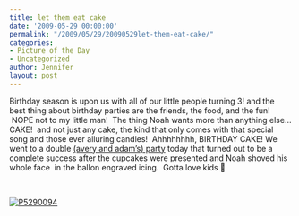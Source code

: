 ```yaml
---
title: let them eat cake
date: '2009-05-29 00:00:00'
permalink: "/2009/05/29/20090529let-them-eat-cake/"
categories:
- Picture of the Day
- Uncategorized
author: Jennifer
layout: post
---
```


Birthday season is upon us with all of our little people turning 3! and the best thing about birthday parties are the friends, the food, and the fun!  NOPE not to my little man!  The thing Noah wants more than anything else&#8230; CAKE!  and not just any cake, the kind that only comes with that special song and those ever alluring candles!  Ahhhhhhhh, BIRTHDAY CAKE! We went to a double <a title="(avery and adam's)" href="http://www.flickr.com/photos/jenniferandJennifers_photos/sets/72157618981958776/" target="_blank">(avery and adam&#8217;s) party</a> today that turned out to be a complete success after the cupcakes were presented and Noah shoved his whole face  in the ballon engraved icing.  Gotta love kids 🙂

 

<span style="color: #0000ee; text-decoration: underline;"><a class="flickr-image alignnone" title="P5290094" href="http://www.flickr.com/photos/jenniferandJennifers_photos/3576721889/"></a><a class="flickr-image alignnone" title="P5290094" href="http://www.flickr.com/photos/jenniferandJennifers_photos/3576721889/"><img src="http://farm4.static.flickr.com/3339/3576721889_df600e8b6b_m.jpg" alt="P5290094" /></a></span>
